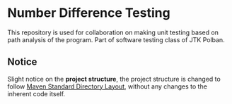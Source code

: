 # Number Difference Testing

This repository is used for collaboration on making unit testing based on path analysis of the program. Part of software testing class of JTK Polban.

## Notice

Slight notice on the **project structure**, the project structure is changed to follow [Maven Standard Directory Layout](https://maven.apache.org/guides/introduction/introduction-to-the-standard-directory-layout.html#introduction-to-the-standard-directory-layout), without any changes to the inherent code itself.
